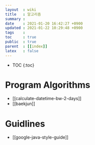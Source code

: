 ```yaml
---
layout  : wiki
title   : 알고리즘
summary : 
date    : 2021-01-20 16:42:27 +0900
updated : 2021-01-22 10:29:48 +0900
tags    : 
toc     : true
public  : true
parent  : [[index]] 
latex   : false
---
```

* TOC
{:toc}

# Program Algorithms
* [[calculate-datetime-bw-2-days]]
* [[baekjun]]

# Guidlines
* [[google-java-style-guide]]
